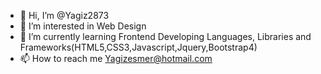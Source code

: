 - 👋 Hi, I’m @Yagiz2873
- 👀 I’m interested in Web Design
- 🌱 I’m currently learning Frontend Developing Languages, Libraries and Frameworks(HTML5,CSS3,Javascript,Jquery,Bootstrap4)
- 📫 How to reach me Yagizesmer@hotmail.com

<!---
Yagiz2873/Yagiz2873 is a ✨ special ✨ repository because its `README.md` (this file) appears on your GitHub profile.
You can click the Preview link to take a look at your changes.
--->
